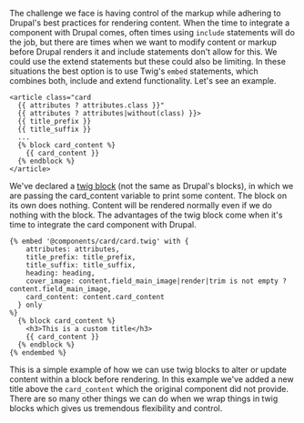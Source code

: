 The challenge we face is having control of the markup while adhering to Drupal's best practices for rendering content.  When the time to integrate a component with Drupal comes, often times using `include` statements will do the job, but there are times when we want to modify content or markup before Drupal renders it and include statements don't allow for this.  We could use the extend statements but these could also be limiting.  In these situations the best option is to use Twig's `embed` statements, which combines both, include and extend functionality.  Let's see an example.

```twig
<article class="card
  {{ attributes ? attributes.class }}"
  {{ attributes ? attributes|without(class) }}>
  {{ title_prefix }}
  {{ title_suffix }}
  ...
  {% block card_content %}
    {{ card_content }}
  {% endblock %}
</article>
```

We've declared a [twig block](https://twig.symfony.com/doc/2.x/tags/extends.html) (not the same as Drupal's blocks), in which we are passing the card_content variable to print some content.  The block on its own does nothing.  Content will be rendered normally even if we do nothing with the block.  The advantages of the twig block come when it's time to integrate the card component with Drupal.

```twig
{% embed '@components/card/card.twig' with {
    attributes: attributes,
    title_prefix: title_prefix,
    title_suffix: title_suffix,
    heading: heading,
    cover_image: content.field_main_image|render|trim is not empty ? content.field_main_image,
    card_content: content.card_content
  } only
%}
  {% block card_content %}
    <h3>This is a custom title</h3>
    {{ card_content }}
  {% endblock %}
{% endembed %}
```

This is a simple example of how we can use twig blocks to alter or update content within a block before rendering.  In this example we've added a new title above the `card_content` which the original component did not provide.  There are so many other things we can do when we wrap things in twig blocks which gives us tremendous flexibility and control.
